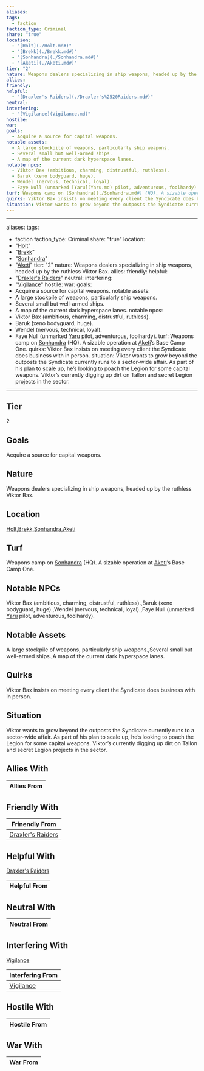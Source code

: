 ```yaml
---
aliases: 
tags:
  - faction
faction_type: Criminal
share: "true"
location:
  - "[Holt](./Holt.md#)"
  - "[Brekk](./Brekk.md#)"
  - "[Sonhandra](./Sonhandra.md#)"
  - "[Aketi](./Aketi.md#)"
tier: "2"
nature: Weapons dealers specializing in ship weapons, headed up by the ruthless Viktor Bax.
allies: 
friendly: 
helpful:
  - "[Draxler's Raiders](./Draxler's%2520Raiders.md#)"
neutral: 
interfering:
  - "[Vigilance](Vigilance.md)"
hostile: 
war: 
goals:
  - Acquire a source for capital weapons.
notable assets:
  - A large stockpile of weapons, particularly ship weapons.
  - Several small but well-armed ships.
  - A map of the current dark hyperspace lanes.
notable npcs:
  - Viktor Bax (ambitious, charming, distrustful, ruthless).
  - Baruk (xeno bodyguard, huge).
  - Wendel (nervous, technical, loyal).
  - Faye Null (unmarked [Yaru](Yaru.md) pilot, adventurous, foolhardy).
turf: Weapons camp on [Sonhandra](./Sonhandra.md#) (HQ). A sizable operation at [Aketi](./Aketi.md#)’s Base Camp One.
quirks: Viktor Bax insists on meeting every client the Syndicate does business with in person.
situation: Viktor wants to grow beyond the outposts the Syndicate currently runs to a sector-wide affair. As part of his plan to scale up, he’s looking to poach the Legion for some capital weapons. Viktor’s currently digging up dirt on Tallon and secret Legion projects in the sector.
---
```

---
aliases:
tags:
  - faction
faction_type: Criminal
share: "true"
location:
  - "[Holt](./Holt.md#)"
  - "[Brekk](./Brekk.md#)"
  - "[Sonhandra](./Sonhandra.md#)"
  - "[Aketi](./Aketi.md#)"
tier: "2"
nature: Weapons dealers specializing in ship weapons, headed up by the ruthless Viktor Bax.
allies:
friendly:
helpful:
  - "[Draxler's Raiders](./Draxler's%2520Raiders.md#)"
neutral:
interfering:
  - "[Vigilance](Vigilance.md)"
hostile:
war:
goals:
  - Acquire a source for capital weapons.
notable assets:
  - A large stockpile of weapons, particularly ship weapons.
  - Several small but well-armed ships.
  - A map of the current dark hyperspace lanes.
notable npcs:
  - Viktor Bax (ambitious, charming, distrustful, ruthless).
  - Baruk (xeno bodyguard, huge).
  - Wendel (nervous, technical, loyal).
  - Faye Null (unmarked [Yaru](Yaru.md) pilot, adventurous, foolhardy).
turf: Weapons camp on [Sonhandra](./Sonhandra.md#) (HQ). A sizable operation at [Aketi](./Aketi.md#)’s Base Camp One.
quirks: Viktor Bax insists on meeting every client the Syndicate does business with in person.
situation: Viktor wants to grow beyond the outposts the Syndicate currently runs to a sector-wide affair. As part of his plan to scale up, he’s looking to poach the Legion for some capital weapons. Viktor’s currently digging up dirt on Tallon and secret Legion projects in the sector.
---
## Tier

2

## Goals

Acquire a source for capital weapons.

## Nature

Weapons dealers specializing in ship weapons, headed up by the ruthless Viktor Bax.

## Location

[Holt](./Holt.md.md#.md#),[Brekk](./Brekk.md.md#.md#),[Sonhandra](./Sonhandra.md.md#.md#.md#.md#),[Aketi](./Aketi.md.md#.md#.md#.md#)

## Turf

Weapons camp on [Sonhandra](Procyon/Holt/Sonhandra.md) (HQ). A sizable operation at [Aketi](Procyon/Brekk/Aketi.md)’s Base Camp One.

## Notable NPCs

Viktor Bax (ambitious, charming, distrustful, ruthless).,Baruk (xeno bodyguard, huge).,Wendel (nervous, technical, loyal).,Faye Null (unmarked [Yaru](Yaru.md) pilot, adventurous, foolhardy).

## Notable Assets

A large stockpile of weapons, particularly ship weapons.,Several small but well-armed ships.,A map of the current dark hyperspace lanes.

## Quirks

Viktor Bax insists on meeting every client the Syndicate does business with in person.

## Situation

Viktor wants to grow beyond the outposts the Syndicate currently runs to a sector-wide affair. As part of his plan to scale up, he’s looking to poach the Legion for some capital weapons. Viktor’s currently digging up dirt on Tallon and secret Legion projects in the sector.

## Allies With



| Allies From |
| ----------- |


## Friendly With



| Frinendly From                                       |
| ---------------------------------------------------- |
| [Draxler's Raiders](./Draxler's%2520Raiders.md.md#.md#) |


## Helpful With

[Draxler's Raiders](./Draxler's%2520Raiders.md.md#.md#)

| Helpful From |
| ------------ |


## Neutral With




| Neutral From |
| ------------ |



## Interfering With

[Vigilance](./Vigilance.md)


| Interfering From                     |
| ------------------------------------ |
| [Vigilance](./Vigilance.md) |



## Hostile With




| Hostile From |
| ------------ |



## War With



| War From |
| -------- |

